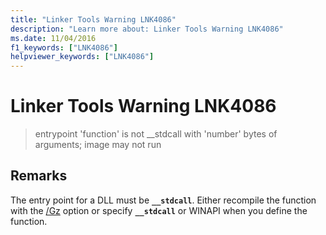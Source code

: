 ```yaml
---
title: "Linker Tools Warning LNK4086"
description: "Learn more about: Linker Tools Warning LNK4086"
ms.date: 11/04/2016
f1_keywords: ["LNK4086"]
helpviewer_keywords: ["LNK4086"]
---
```

# Linker Tools Warning LNK4086

> entrypoint 'function' is not __stdcall with 'number' bytes of arguments; image may not run

## Remarks

The entry point for a DLL must be **`__stdcall`**. Either recompile the function with the [/Gz](../../build/reference/gd-gr-gv-gz-calling-convention.md) option or specify **`__stdcall`** or WINAPI when you define the function.
